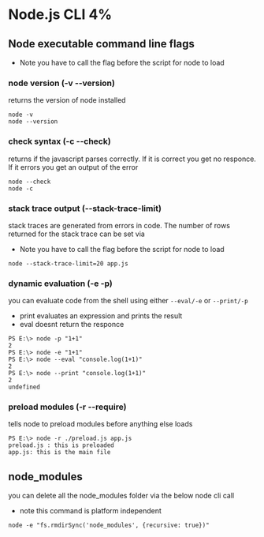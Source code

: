# Node.js CLI 4%

## Node executable command line flags

- Note you have to call the flag before the script for node to load

### node version (-v --version)

returns the version of node installed

``` node
node -v
node --version
```

### check syntax (-c --check)

returns if the javascript parses correctly. If it is correct you get no responce. If it errors you get an output of the error

``` node
node --check
node -c
```

### stack trace output (--stack-trace-limit)

stack traces are generated from errors in code. The number of rows returned for the stack trace can be set via

- Note you have to call the flag before the script for node to load

``` node
node --stack-trace-limit=20 app.js
```

### dynamic evaluation (-e -p)

you can evaluate code from the shell using either `--eval/-e` or `--print/-p`

- print evaluates an expression and prints the result
- eval doesnt return the responce

``` node
PS E:\> node -p "1+1"
2
PS E:\> node -e "1+1"
PS E:\> node --eval "console.log(1+1)"
2
PS E:\> node --print "console.log(1+1)"
2
undefined
```

### preload modules (-r --require)

tells node to preload modules before anything else loads

``` node
PS E:\> node -r ./preload.js app.js
preload.js : this is preloaded
app.js: this is the main file
```

## node_modules

you can delete all the node_modules folder via the below node cli call

- note this command is platform independent

``` node
node -e "fs.rmdirSync('node_modules', {recursive: true})"
```
